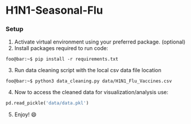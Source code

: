 # H1N1-Seasonal-Flu

### Setup
1. Activate virtual environment using your preferred package. (optional)
2. Install packages required to run code:
```console
foo@bar:~$ pip install -r requirements.txt
```
3. Run data cleaning script with the local csv data file location
```console
foo@bar:~$ python3 data_cleaning.py data/H1N1_Flu_Vaccines.csv
```
4. Now to access the cleaned data for visualization/analysis use:
```python
pd.read_pickle('data/data.pkl')
```
5. Enjoy! :smile:
